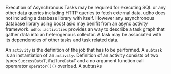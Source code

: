 Execution of Asynchronous Tasks may be required for executing SQL or any other data queries including HTTP queries to fetch external data. udho does not including a database library with itself.
However any asynchronous database library using boost asio may benifit from an async activity framework. `udho::activities` provides an way to describe a task graph that gather data into an heterogenous collector.
A task may be associated with its dependencies of other tasks and task related data. 

An `activity` is the definition of the job that has to be performed. A `subtask` is an instantiation of an `activity`. Definition of an activity consists of two types `SuccessDataT`, `FailureDataT` and a no argument function call operarator `operator()()` overload.
A subtasks 
